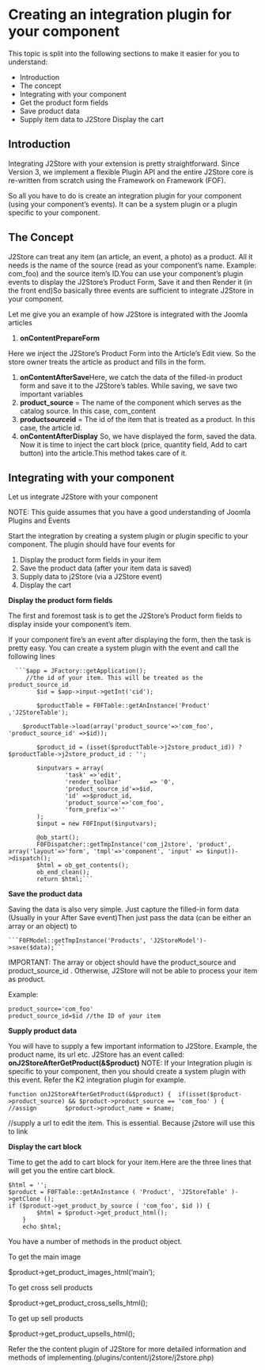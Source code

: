 # Creating an integration plugin for your component

This topic is split into the following sections to make it easier for you to understand:

* Introduction
* The concept
* Integrating with your component
* Get the product form fields
* Save product data
* Supply item data to J2Store Display the cart

## Introduction <a id="introduction"></a>

Integrating J2Store with your extension is pretty straightforward. Since Version 3, we implement a flexible Plugin API and the entire J2Store core is re-written from scratch using the Framework on Framework \(FOF\).

So all you have to do is create an integration plugin for your component \(using your component’s events\). It can be a system plugin or a plugin specific to your component.

## The Concept <a id="the-concept"></a>

J2Store can treat any item \(an article, an event, a photo\) as a product. All it needs is the name of the source \(read as your component’s name. Example: com\_foo\) and the source item’s ID.You can use your component’s plugin events to display the J2Store’s Product Form, Save it and then Render it \(in the front end\)So basically three events are sufficient to integrate J2Store in your component.

Let me give you an example of how J2Store is integrated with the Joomla articles

1. **onContentPrepareForm**

Here we inject the J2Store’s Product Form into the Article’s Edit view. So the store owner treats the article as product and fills in the form.

1. **onContentAfterSave**Here, we catch the data of the filled-in product form and save it to the J2Store’s tables. While saving, we save two important variables
2. **product\_source** = The name of the component which serves as the catalog source. In this case, com\_content
3. **product**_**source**_**id** = The id of the item that is treated as a product. In this case, the article id.
4. **onContentAfterDisplay** So, we have displayed the form, saved the data. Now it is time to inject the cart block \(price, quantity field, Add to cart button\) into the article.This method takes care of it.

## Integrating with your component <a id="integrating-with-your-component"></a>

Let us integrate J2Store with your component

NOTE: This guide assumes that you have a good understanding of Joomla Plugins and Events

Start the integration by creating a system plugin or plugin specific to your component. The plugin should have four events for

1. Display the product form fields in your item
2. Save the product data \(after your item data is saved\)
3. Supply data to j2Store \(via a J2Store event\)
4. Display the cart

**Display the product form fields**

The first and foremost task is to get the J2Store’s Product form fields to display inside your component’s item.

If your component fire’s an event after displaying the form, then the task is pretty easy. You can create a system plugin with the event and call the following lines

```text
  ```$app = JFactory::getApplication();
     //the id of your item. This will be treated as the product_source_id
  	 	$id = $app->input->getInt('cid');

  	 	$productTable = F0FTable::getAnInstance('Product' ,'J2StoreTable');
  			
  	$productTable->load(array('product_source'=>'com_foo', 'product_source_id' =>$id));
  	
  		$product_id = (isset($productTable->j2store_product_id)) ? $productTable->j2store_product_id : '';

  	 	$inputvars = array(
  	 			'task' =>'edit',
  	 			'render_toolbar'        => '0',
  	 			'product_source_id'=>$id,
  	 			'id' =>$product_id,
  	 			'product_source'=>'com_foo',
  	 			'form_prefix'=>''
  	 	);
  	 	$input = new F0FInput($inputvars);

  	 	@ob_start();
  		F0FDispatcher::getTmpInstance('com_j2store', 'product', array('layout'=>'form', 'tmpl'=>'component', 'input' => $input))->dispatch();
  		$html = ob_get_contents();
  		ob_end_clean();
  		return $html;```
```

**Save the product data**

Saving the data is also very simple. Just capture the filled-in form data \(Usually in your After Save event\)Then just pass the data \(can be either an array or an object\) to

```text
```F0FModel::getTmpInstance('Products', 'J2StoreModel')->save($data);```
```

IMPORTANT: The array or object should have the product_source and product_source\_id . Otherwise, J2Store will not be able to process your item as product.

Example:

```text
product_source='com_foo'
product_source_id=$id //the ID of your item
```

**Supply product data**

You will have to supply a few important information to J2Store. Example, the product name, its url etc. J2Store has an event called: **onJ2StoreAfterGetProduct\(&$product\)** NOTE: If your Integration plugin is specific to your component, then you should create a system plugin with this event. Refer the K2 integration plugin for example.

```text
function onJ2StoreAfterGetProduct(&$product) {	if(isset($product->product_source) && $product->product_source == 'com_foo' ) {		//assign		$product->product_name = $name;	
```

//supply a url to edit the item. This is essential. Because j2store will use this to link

**Display the cart block**

Time to get the add to cart block for your item.Here are the three lines that will get you the entire cart block.

```text
$html = '';
$product = F0FTable::getAnInstance ( 'Product', 'J2StoreTable' )->getClone ();
if ($product->get_product_by_source ( 'com_foo', $id )) {
		$html = $product->get_product_html();
	}
	echo $html;
```

You have a number of methods in the product object.

To get the main image

$product-&gt;get_product_images\_html\(‘main’\);

To get cross sell products

$product-&gt;get_product_cross_sells_html\(\);

To get up sell products

$product-&gt;get_product_upsells\_html\(\);

Refer the the content plugin of J2Store for more detailed information and methods of implementing.\(plugins/content/j2store/j2store.php\)

